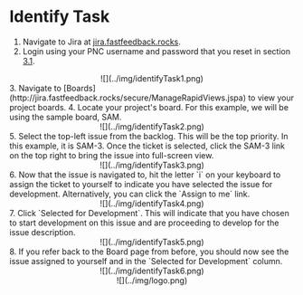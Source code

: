 # Identify Task

1. Navigate to Jira at [jira.fastfeedback.rocks](http://jira.fastfeedback.rocks/).
2. Login using your PNC username and password that you reset in section [3.1](https://docs.fastfeedback.rocks/#/3/3.1-login).
<center>
  ![](../img/identifyTask1.png)
</center>
3. Navigate to [Boards](http://jira.fastfeedback.rocks/secure/ManageRapidViews.jspa) to view your project boards.
4. Locate your project's board. For this example, we will be using the sample board, SAM.
<center>
  ![](../img/identifyTask2.png)
</center>
5. Select the top-left issue from the backlog. This will be the top priority. In this example, it is SAM-3. Once the ticket is selected, click the SAM-3 link on the top right to bring the issue into full-screen view.
<center>
  ![](../img/identifyTask3.png)
</center>
6. Now that the issue is navigated to, hit the letter `i` on your keyboard to assign the ticket to yourself to indicate you have selected the issue for development. Alternatively, you can click the `Assign to me` link.
<center>
  ![](../img/identifyTask4.png)
</center>
7. Click `Selected for Development`. This will indicate that you have chosen to start development on this issue and are proceeding to develop for the issue description.
<center>
  ![](../img/identifyTask5.png)
</center>
8. If you refer back to the Board page from before, you should now see the issue assigned to yourself and in the `Selected for Development` column.
<center>
  ![](../img/identifyTask6.png)
</center>

<center id="footer">
  ![](../img/logo.png)
</center>
